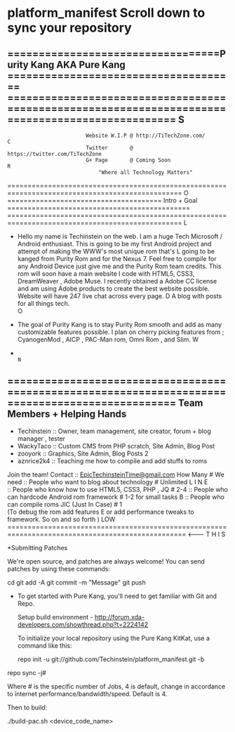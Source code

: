 platform_manifest             Scroll down to sync your repository
=================================================================================================
==================================Purity Kang AKA Pure Kang =====================================
=================================================================================================      S
-------------------------------------------------------------------------------------------------       
                             Website W.I.P @ http://TiTechZone.com/                                    C
                             Twitter       @ https://twitter.com/TiTechZone                           
                             G+ Page       @ Coming Soon                                               R
                                 "Where all Technology Matters"                                       
=================================================================================================      O
====================================== Intro + Goal =============================================    
=================================================================================================      L
 * Hello my name is Techinstein on the web. I am a huge Tech Microsoft / Android enthusiast. This
 is going to be my first Android project and attempt of making the WWW's most unique rom  that's       L
 going to be kanged from Purity Rom and for the Nexus 7. Feel free to compile for any Android Device
 just give me and the Purity Rom team credits.  This rom will soon have a main website I code with
 HTML5, CSS3, DreamWeaver , Adobe Muse. I recently obtained a Adobe CC license and am using Adobe
 products to create the best website possible. Website will have 247 live chat across every page.           D
 A blog with posts for all things tech.           
                                                                                                            O
 * The goal of Purity Kang is to stay Purity Rom smooth and add as many customizable features possible.
 I plan on cherry picking features from ; CyanogenMod , AICP , PAC-Man rom, Omni Rom , and Slim.            W
 
 *                                                                                                          N
 
 
 ================================================================================================= 
 Team Members + Helping Hands
 ----------------------------
 - Techinstein :: Owner, team management, site creator, forum + blog manager , tester 
 - WackyTaco   :: Custom CMS from PHP scratch, Site Admin, Blog Post
 - zooyork     :: Graphics, Site Admin, Blog Posts                                                          2
 - aznrice2k4  :: Teaching me how to compile and add stuffs to roms
 
 Join the team! Contact :: EpicTechinsteinTime@gmail.com     How Many #
 We need :: People who want to blog about technology                  # Unlimited                         L I N E      
         :: People who know how to use HTML5, CSS3, PHP , JQ          # 2-4
         :: People who can hardcode Android rom framework             # 1-2 for small tasks                 B
         :: People who can compile roms JIC (Just In Case)            # 1                               
                                                                    (To debug the rom add features          E
                                                                     or add performance tweaks to
                                                                     framework. So on and so forth )       LOW
==================================================================================================   <--- T H I S

  *Submitting Patches

  We're open source, and patches are always welcome! You can send patches by using these commands:

  cd <project>
  <make edits>
  git add -A
  git commit -m "Message"
  git push 


* To get started with Pure Kang, you'll need to get familiar with Git and Repo.

  Setup build environment - http://forum.xda-developers.com/showthread.php?t=2224142

  To initialize your local repository using the Pure Kang KitKat, use a command like this:

  repo init -u git://github.com/Techinstein/platform_manifest.git -b <branch>


repo sync -j#

Where # is the specific number of Jobs, 4 is default, change in accordance to internet performance/bandwidth/speed. Default is 4.

Then to build:

./build-pac.sh <device_code_name>

